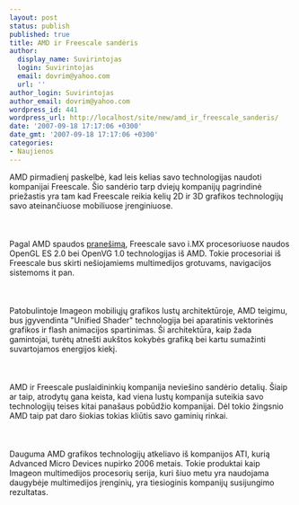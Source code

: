 ```yaml
---
layout: post
status: publish
published: true
title: AMD ir Freescale sandėris
author:
  display_name: Suvirintojas
  login: Suvirintojas
  email: dovrim@yahoo.com
  url: ''
author_login: Suvirintojas
author_email: dovrim@yahoo.com
wordpress_id: 441
wordpress_url: http://localhost/site/new/amd_ir_freescale_sanderis/
date: '2007-09-18 17:17:06 +0300'
date_gmt: '2007-09-18 17:17:06 +0300'
categories:
- Naujienos
---
```

<p>AMD pirmadienį paskelbė, kad leis kelias savo technologijas naudoti kompanijai Freescale. Šio sandėrio tarp dviejų kompanijų pagrindinė priežastis yra tam kad Freescale reikia kelių 2D ir 3D grafikos technologijų savo ateinančiuose mobiliuose įrenginiuose.<br />
<br><br />
<br>Pagal AMD spaudos <a class="ns" href="http://www.amd.com/us-en/Corporate/VirtualPressRoom/0,,51_104_543~120703,00.html">pranešimą</a>, Freescale savo i.MX procesoriuose naudos OpenGL ES 2.0 bei OpenVG 1.0 technologijas iš AMD. Tokie procesoriai iš Freescale bus skirti nešiojamiems multimedijos grotuvams, navigacijos sistemoms it pan.<br />
<br><br />
<br>Patobulintoje Imageon mobiliųjų grafikos lustų architektūroje, AMD teigimu, bus įgyvendinta &quot;Unified Shader&quot; technologija bei aparatinis vektorinės grafikos ir flash animacijos spartinimas. Ši architektūra, kaip žada gamintojai, turėtų atnešti aukštos kokybės grafiką bei kartu sumažinti suvartojamos energijos kiekį.<br />
<br><br />
<br>AMD ir Freescale puslaidininkių kompanija neviešino sandėrio detalių. Šiaip ar taip, atrodytų gana keista, kad viena lustų kompanija suteikia savo technologijų teises kitai panašaus pobūdžio kompanijai. Dėl tokio žingsnio AMD taip pat daro šiokias tokias kliūtis savo gaminių rinkai.<br />
<br><br />
<br>Dauguma AMD grafikos technologijų atkeliavo iš kompanijos ATI, kurią Advanced Micro Devices nupirko 2006 metais. Tokie produktai kaip Imageon multimedijos procesorių serija, kuri šiuo metu yra naudojama daugybėje multimedijos įrenginių, yra tiesioginis kompanijų susijungimo rezultatas.</p>
